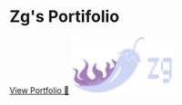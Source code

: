# Zg's Portifolio
<a href="https://emilyzugel.github.io/portifolio/" target="_blank">View Portfolio 🔗</a>
<img src="./images/zg-logo.svg" height="100px">
